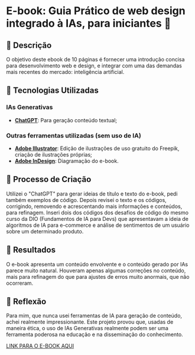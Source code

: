 # E-book: Guia Prático de web design integrado à IAs, para iniciantes 🌌

## 📒 Descrição 
O objetivo deste ebook de 10 páginas é fornecer uma introdução concisa para desenvolvimento web e design, e integrar com uma das demandas mais recentes do mercado: inteligência artificial. 

## 🤖 Tecnologias Utilizadas 
### IAs Generativas 
- **[ChatGPT](https://chat.openai.com)**: Para geração conteúdo textual; 

### Outras ferramentas utilizadas (sem uso de IA) 
* **[Adobe Illustrator](https://www.adobe.com/br/products/illustrator.html)**: Edição de ilustrações de uso gratuito do Freepik, criação de ilustrações próprias; 
* **[Adobe InDesign](https://www.adobe.com/br/products/indesign.html)**: Diagramação do e-book. 

## 🧐 Processo de Criação 
Utilizei o "ChatGPT" para gerar ideias de título e texto do e-book, pedi também exemplos de código. Depois revisei o texto e os códigos, corrigindo, removendo e acrescentando mais informações e conteúdos, para refinagem. Inseri dois dos códigos dos desafios de código do mesmo curso da DIO (Fundamentos de IA para Devs) que apresentavam a ideia de algoritmos de IA para e-commerce e análise de sentimentos de um usuário sobre um determinado produto. 

## 🚀 Resultados 
O e-book apresenta um conteúdo envolvente e o conteúdo gerado por IAs parece muito natural. Houveram apenas algumas correções no conteúdo, mais para refinagem do que para ajustes de erros muito anormais, que não ocorreram. 

## 💭 Reflexão 
Para mim, que nunca usei ferramentas de IA para geração de conteúdo, achei realmente impressionante. Este projeto provou que, usadas de maneira ética, o uso de IAs Generativas realmente podem ser uma ferramenta poderosa na educação e na disseminação do conhecimento. 

[LINK PARA O E-BOOK AQUI](https://github.com/maya-franca/dio-lab-desafios-ebook) 
